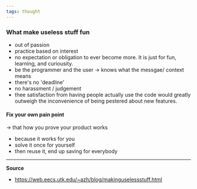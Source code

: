 ```yaml
---
tags: thought
---
```


### What make useless stuff fun
- out of passion
- practice based on interest
- no expectation or obligation to ever become more. It is just for fun, learning, and curiousity.
- be the programmer and the user -> knows what the messgae/ context means
- there's no 'deadline'
- no harassment / judgement 
- thee satisfaction from having people actually use the code would greatly outweigh the inconvenience of being pestered about new features.

#### Fix your own pain point 
-> that how you prove your product works
- because it works for you
- solve it once for yourself
- then reuse it, end up saving for everybody

---

**Source**
- https://web.eecs.utk.edu/~azh/blog/makinguselessstuff.html